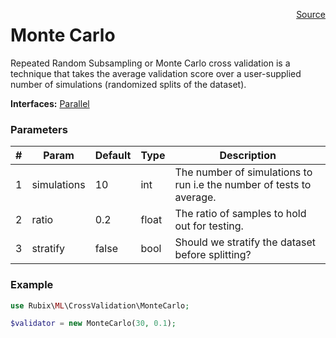 <span style="float:right;"><a href="https://github.com/RubixML/RubixML/blob/master/src/CrossValidation/MonteCarlo.php">Source</a></span>

# Monte Carlo
Repeated Random Subsampling or Monte Carlo cross validation is a technique that takes the average validation score over a user-supplied number of simulations (randomized splits of the dataset).

**Interfaces:** [Parallel](#parallel)

### Parameters
| # | Param | Default | Type | Description |
|---|---|---|---|---|
| 1 | simulations | 10 | int | The number of simulations to run i.e the number of tests to average. |
| 2 | ratio | 0.2 | float | The ratio of samples to hold out for testing. |
| 3 | stratify | false | bool | Should we stratify the dataset before splitting? |

### Example
```php
use Rubix\ML\CrossValidation\MonteCarlo;

$validator = new MonteCarlo(30, 0.1);
```